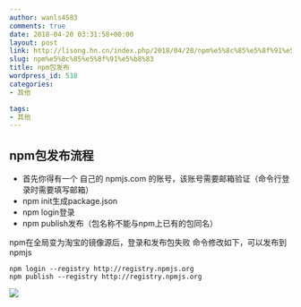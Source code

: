 ```yaml
---
author: wanls4583
comments: true
date: 2018-04-20 03:31:58+00:00
layout: post
link: http://lisong.hn.cn/index.php/2018/04/20/npm%e5%8c%85%e5%8f%91%e5%b8%83/
slug: npm%e5%8c%85%e5%8f%91%e5%b8%83
title: npm包发布
wordpress_id: 518
categories:
- 其他

tags:
- 其他
---
```


## npm包发布流程
- 首先你得有一个 自己的 npmjs.com 的账号，该账号需要邮箱验证（命令行登录时需要填写邮箱）
- npm init生成package.json
- npm login登录
- npm publish发布（包名称不能与npm上已有的包同名）

npm在全局变为淘宝的镜像源后，登录和发布包失败
命令修改如下，可以发布到npmjs
```
npm login --registry http://registry.npmjs.org
npm publish --registry http://registry.npmjs.org
```
![](http://lisong-blog.gz.bcebos.com/npm.jpg?authorization=bce-auth-v1%2F99d20c83bd45422eb6ca5fe083097f9c%2F2018-04-20T03%3A26%3A22Z%2F-1%2Fhost%2Ff64659d99f786d4b18e70f5e82f3fa48238eb7d11d97d390739d8b8fe48f8a03)
